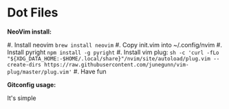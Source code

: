 Dot Files
=====

**NeoVim install:**

#. Install neovim
`brew install neovim`
#. Copy init.vim into ~/.config/nvim
#. Install pyright
`npm install -g pyright`
#. Install vim plug:
`sh -c 'curl -fLo "${XDG_DATA_HOME:-$HOME/.local/share}"/nvim/site/autoload/plug.vim --create-dirs https://raw.githubusercontent.com/junegunn/vim-plug/master/plug.vim'`
#. Have fun


**Gitconfig usage:**

It's simple
